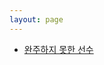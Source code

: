```yaml
---
layout: page
---
```


<ul>
    <li>
        <a href="https://btiac1129.github.io/python/coding-test/programmers/hash/coding%20test%20practice/2020/05/15/Programmers-Coding-Test-Level1-49-1.md">
            완주하지 못한 선수
        </a>
    </li>
</ul>
